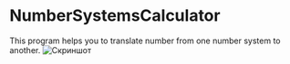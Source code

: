 # NumberSystemsCalculator
This program helps you to translate number from one number system to another.
![Скриншот](https://downloader.disk.yandex.ru/preview/e4cd837c4068907da0dea87bb27aa2dfdf697b0ad021b9cd3343e8c955185115/5d022e7c/q2JDWbeSWvKHxYBCgJ7CRoNqYMQGvchBwTQ5exLYRTmNKwWR9uxiupvuNQkEr8R9uwY_vaiB3Axt7luccSfH6A%3D%3D?uid=0&filename=2018-10-02_222642.png&disposition=inline&hash=&limit=0&content_type=image%2Fpng&tknv=v2&size=2048x2048)
